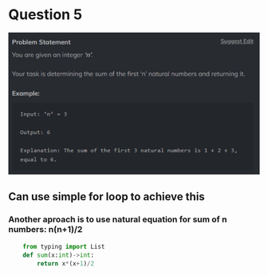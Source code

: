 # Question 5

![Question](Q5.png)

## Can use simple for loop to achieve this

### Another aproach is to use natural equation for sum of n numbers: n(n+1)/2

``` Python
    from typing import List
    def sum(x:int)->int:
        return x*(x+1)/2
```
